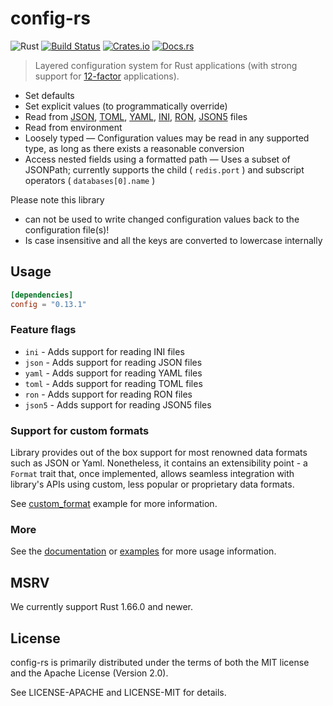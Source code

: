 # config-rs

![Rust](https://img.shields.io/badge/rust-stable-brightgreen.svg)
[![Build Status](https://travis-ci.org/mehcode/config-rs.svg?branch=master)](https://travis-ci.org/mehcode/config-rs)
[![Crates.io](https://img.shields.io/crates/d/config.svg)](https://crates.io/crates/config)
[![Docs.rs](https://docs.rs/config/badge.svg)](https://docs.rs/config)

> Layered configuration system for Rust applications (with strong support for [12-factor] applications).

[12-factor]: https://12factor.net/config

 - Set defaults
 - Set explicit values (to programmatically override)
 - Read from [JSON], [TOML], [YAML], [INI], [RON], [JSON5] files
 - Read from environment
 - Loosely typed — Configuration values may be read in any supported type, as long as there exists a reasonable conversion
 - Access nested fields using a formatted path — Uses a subset of JSONPath; currently supports the child ( `redis.port` ) and subscript operators ( `databases[0].name` )

[JSON]: https://github.com/serde-rs/json
[TOML]: https://github.com/toml-lang/toml
[YAML]: https://github.com/dtolnay/serde-yaml
[INI]: https://github.com/zonyitoo/rust-ini
[RON]: https://github.com/ron-rs/ron
[JSON5]: https://github.com/callum-oakley/json5-rs

Please note this library

 - can not be used to write changed configuration values back to the configuration file(s)!
 - Is case insensitive and all the keys are converted to lowercase internally

## Usage

```toml
[dependencies]
config = "0.13.1"
```

### Feature flags

 - `ini` - Adds support for reading INI files
 - `json` - Adds support for reading JSON files
 - `yaml` - Adds support for reading YAML files
 - `toml` - Adds support for reading TOML files
 - `ron` - Adds support for reading RON files
 - `json5` - Adds support for reading JSON5 files

### Support for custom formats

Library provides out of the box support for most renowned data formats such as JSON or Yaml. Nonetheless, it contains an extensibility point - a `Format` trait that, once implemented, allows seamless integration with library's APIs using custom, less popular or proprietary data formats.

See [custom_format](https://github.com/mehcode/config-rs/tree/master/examples/custom_format) example for more information.

### More

See the [documentation](https://docs.rs/config) or [examples](https://github.com/mehcode/config-rs/tree/master/examples) for
more usage information.


## MSRV

We currently support Rust 1.66.0 and newer.


## License

config-rs is primarily distributed under the terms of both the MIT license and the Apache License (Version 2.0).

See LICENSE-APACHE and LICENSE-MIT for details.
